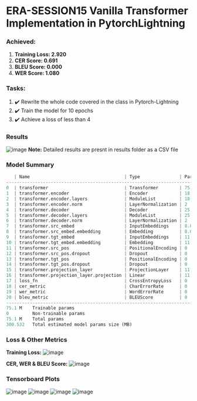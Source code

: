 # ERA-SESSION15 Vanilla Transformer Implementation in PytorchLightning

### Achieved:
1. **Training Loss: 2.920**
2. **CER Score: 0.691**
3. **BLEU Score: 0.000**
4. **WER Score: 1.080**

### Tasks:
1. :heavy_check_mark: Rewrite the whole code covered in the class in Pytorch-Lightning
2. :heavy_check_mark: Train the model for 10 epochs
3. :heavy_check_mark: Achieve a loss of less than 4

### Results
![image](https://github.com/GunaKoppula/ERAV1-Session-15/assets/61241928/ac6a527d-cde1-491a-910c-ce2c96c41ff8)
**Note:** Detailed results are presnt in results folder as a CSV file

### Model Summary
```python
   | Name                                    | Type               | Params
--------------------------------------------------------------------------------
0  | transformer                             | Transformer        | 75.1 M
1  | transformer.encoder                     | Encoder            | 18.9 M
2  | transformer.encoder.layers              | ModuleList         | 18.9 M
3  | transformer.encoder.norm                | LayerNormalization | 2     
4  | transformer.decoder                     | Decoder            | 25.2 M
5  | transformer.decoder.layers              | ModuleList         | 25.2 M
6  | transformer.decoder.norm                | LayerNormalization | 2     
7  | transformer.src_embed                   | InputEmbeddings    | 8.0 M 
8  | transformer.src_embed.embedding         | Embedding          | 8.0 M 
9  | transformer.tgt_embed                   | InputEmbeddings    | 11.5 M
10 | transformer.tgt_embed.embedding         | Embedding          | 11.5 M
11 | transformer.src_pos                     | PositionalEncoding | 0     
12 | transformer.src_pos.dropout             | Dropout            | 0     
13 | transformer.tgt_pos                     | PositionalEncoding | 0     
14 | transformer.tgt_pos.dropout             | Dropout            | 0     
15 | transformer.projection_layer            | ProjectionLayer    | 11.5 M
16 | transformer.projection_layer.projection | Linear             | 11.5 M
17 | loss_fn                                 | CrossEntropyLoss   | 0     
18 | cer_metric                              | CharErrorRate      | 0     
19 | wer_metric                              | WordErrorRate      | 0     
20 | bleu_metric                             | BLEUScore          | 0     
--------------------------------------------------------------------------------
75.1 M    Trainable params
0         Non-trainable params
75.1 M    Total params
300.532   Total estimated model params size (MB)
```
### Loss & Other Metrics
**Training Loss:**
![image](https://github.com/GunaKoppula/ERAV1-Session-15/assets/61241928/83d10dd5-0f37-4fbc-9812-d724bf16263c)

**CER, WER & BLEU Score:**
![image](https://github.com/GunaKoppula/ERAV1-Session-15/assets/61241928/61015cd1-7360-4169-83d3-146b8ab5945b)

### Tensorboard Plots 
![image](https://github.com/GunaKoppula/ERAV1-Session-15/assets/61241928/e7ad6505-e33b-4b0b-a0aa-9fc714241aae)
![image](https://github.com/GunaKoppula/ERAV1-Session-15/assets/61241928/5524a37d-6393-4d24-9c82-02200eabf750)
![image](https://github.com/GunaKoppula/ERAV1-Session-15/assets/61241928/18145339-6a45-4896-9929-4a17aa69a789)
![image](https://github.com/GunaKoppula/ERAV1-Session-15/assets/61241928/e98b9f74-afb9-4a76-9dd5-c26472a61deb)
